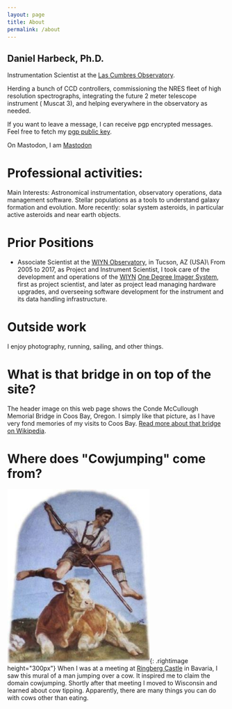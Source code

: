 ```yaml
---
layout: page
title: About
permalink: /about
---
```


Daniel Harbeck, Ph.D.
----


Instrumentation Scientist at the [Las Cumbres Observatory](https://lco.global).

Herding a bunch of CCD controllers, commissioning the NRES fleet of high resolution spectrographs, integrating the future  2 meter telescope instrument ( Muscat 3), and helping everywhere in the observatory as needed.

If you want to leave a message, I can receive pgp encrypted messages. Feel free to fetch my <a href="/static/0BDD9EB4.asc"> pgp public key</a>.

On Mastodon, I am <a rel="me" href="https://mastodon.social/@orangejacket">Mastodon</a>

Professional activities:
====

Main Interests: Astronomical instrumentation, observatory operations, data management software. Stellar populations as a tools to understand galaxy formation and evolution. More recently: solar system asteroids, in particular active asteroids and near earth objects.




Prior Positions
===

* Associate Scientist at the [WIYN Observatory](http://www.wiyn.org), in Tucson, AZ (USA)\\
 From 2005 to 2017, as Project and Instrument Scientist,  I took care of the development and operations of the [WIYN](www.wiyn.org) [One Degree Imager System](http://www.wiyn.org/ODI), first as project scientist, and later as project lead managing hardware upgrades, and overseeing software development for the instrument and its data handling infrastructure.


Outside work
====

I enjoy photography, running, sailing, and other things.


What is that bridge in on top of the site?
====

The header image on this web page shows the Conde McCullough Memorial Bridge 
in Coos Bay, Oregon.  I simply like that picture, as I have very fond memories of my visits to Coos Bay. [Read more about that bridge on Wikipedia](https://en.wikipedia.org/wiki/Conde_McCullough_Memorial_Bridge).

Where does "Cowjumping" come from?
===

![cowjumping mural](/assets/images/cowjumping.jpg){: .rightimage height="300px"}
When I was at a meeting at [Ringberg Castle](http://www.schloss-ringberg.de/home) in Bavaria, I saw this mural 
of a man jumping over a cow. It inspired me to claim the domain cowjumping. 
Shortly after that meeting I moved to Wisconsin and learned about cow tipping.
Apparently, there are many things you can do with cows other than eating.  

